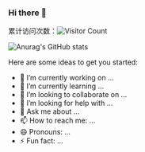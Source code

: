 ### Hi there 👋
累计访问次数：![Visitor Count](https://profile-counter.glitch.me/Muieay/count.svg)

![Anurag's GitHub stats](https://github-readme-stats.vercel.app/api?username=Muieay&show_icons=true&theme=drak)


Here are some ideas to get you started:

- 🔭 I’m currently working on ...
- 🌱 I’m currently learning ...
- 👯 I’m looking to collaborate on ...
- 🤔 I’m looking for help with ...
- 💬 Ask me about ...
- 📫 How to reach me: ...
- 😄 Pronouns: ...
- ⚡ Fun fact: ...

